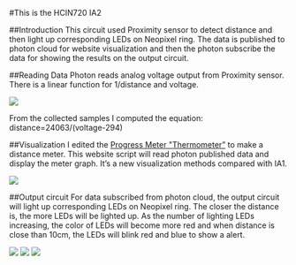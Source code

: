 #This is the HCIN720 IA2

##Introduction
This circuit used Proximity sensor to detect distance and then light up corresponding LEDs on Neopixel ring. The data is published to photon cloud for website visualization and then the photon subscribe the data for showing the results on the output circuit.

##Reading Data
Photon reads analog voltage output from Proximity sensor. There is a linear function for 1/distance and voltage.

![][distancefunction]

From the collected samples I computed the equation:
distance=24063/(voltage-294)

##Visualization
I edited the [Progress Meter "Thermometer”](https://codepen.io/afterlight/pen/otHrL) to make a distance meter. This website script will read photon published data and display the meter graph. It’s a new visualization methods compared with IA1.

![][web]

##Output circuit
For data subscribed from photon cloud, the output circuit will light up corresponding LEDs on Neopixel ring. The closer the distance is, the more LEDs will be lighted up.  As the number of lighting LEDs increasing, the color of LEDs will become more red and when distance is close than 10cm, the LEDs will blink red and blue to show a alert.

![][output1]
![][output2]
![][output3]


[web]:https://github.com/Zhiyuan1991/HCIN720-IA2/raw/master/images/web.png
[distancefunction]:https://github.com/Zhiyuan1991/HCIN720-IA2/raw/master/images/distance_function.jpg
[output1]:https://github.com/Zhiyuan1991/HCIN720-IA2/raw/master/images/far.JPG
[output2]:https://github.com/Zhiyuan1991/HCIN720-IA2/raw/master/images/close.JPG
[output3]:https://github.com/Zhiyuan1991/HCIN720-IA2/raw/master/images/alert.JPG
